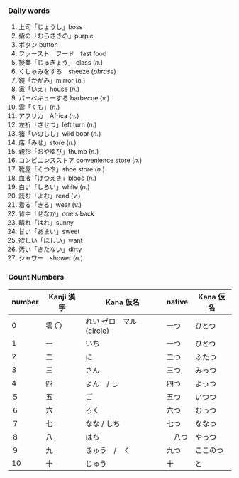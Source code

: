 ### Daily words
1. 上司「じょうし」boss　　
2. 紫の「むらさきの」purple
3. ボタン button
4. ファースト　フード　fast food
5. 授業「じゅぎょう」 class (*n.*)
6. くしゃみをする　sneeze (*phrase*)
7. 鏡「かがみ」mirror (*n.*)
8. 家「いえ」house (*n.*)
9. バーベキューする barbecue (*v.*)
10. 雲「くも」(*n.*)
11. アフリカ　Africa (*n.*)
12. 左折「させつ」left turn (*n.*)
13. 猪「いのしし」wild boar (*n.*)
14. 店「みせ」store (*n.*)
15. 親指「おやゆび」thumb (*n.*)
16. コンビニンスストア convenience store (*n.*)
17. 靴屋「くつや」shoe store (*n.*)
18. 血液「けつえき」blood (*n.*)
19. 白い「しろい」white (*n.*)
20. 読む「よむ」read (*v.*)
21. 着る「きる」wear (*v.*)
22. 背中「せなか」one's back
23. 晴れ「はれ」sunny
24. 甘い「あまい」sweet
25. 欲しい「ほしい」want
26. 汚い「きたない」dirty
27. シャワー　shower (*n.*)


### Count Numbers

| number | Kanji 漢字 | Kana 仮名            | native | Kana 仮名 |
|:-------|----------|--------------------|--------|-------|
| 0      | 零  〇     | れい  ゼロ　マル (circle) | 一つ     | ひとつ     |
| 1      | 一        | いち                 | 一つ     | ひとつ   |
| 2      | 二        | に                  | 二つ     | ふたつ   |
| 3      | 三　       | さん                 | 三つ     | みっつ   |
| 4      | 四        | よん　/ し　            | 四つ     | よっつ   |
| ５      | 五        | ご                  | 五つ     | いつつ   |
| ６      | 六        | ろく                 | 六つ     | むっつ   |
| ７      | 七        | なな / しち            | 七つ     | ななつ   |
| ８      | 八        | はち                 | 　八つ    | やっつ   |
| ９      | 九        | きゅう　/　く            | 九つ     | ここのつ  |
| 10     | 十        | じゅう                | 十      | と     |
